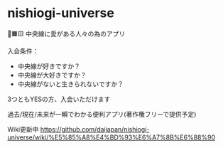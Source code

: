 # nishiogi-universe
🚆🟧🟨
中央線に愛がある人々の為のアプリ

入会条件：
- 中央線が好きですか？
- 中央線が大好きですか？
- 中央線がないと生きられないですか？

3つともYESの方、入会いただけます

過去/現在/未来が一瞬でわかる便利アプリ(著作権フリーで提供予定)

Wiki更新中
https://github.com/daijapan/nishiogi-universe/wiki/%E5%85%A8%E4%BD%93%E6%A7%8B%E6%88%90
